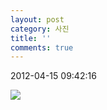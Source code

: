 ```yaml
---
layout: post
category: 사진
title: ''
comments: true
---
```

2012-04-15 09:42:16


  

![][link0]

  


[link0]:https://t1.daumcdn.net/cfile/tistory/184A114C4F8A195A1C
